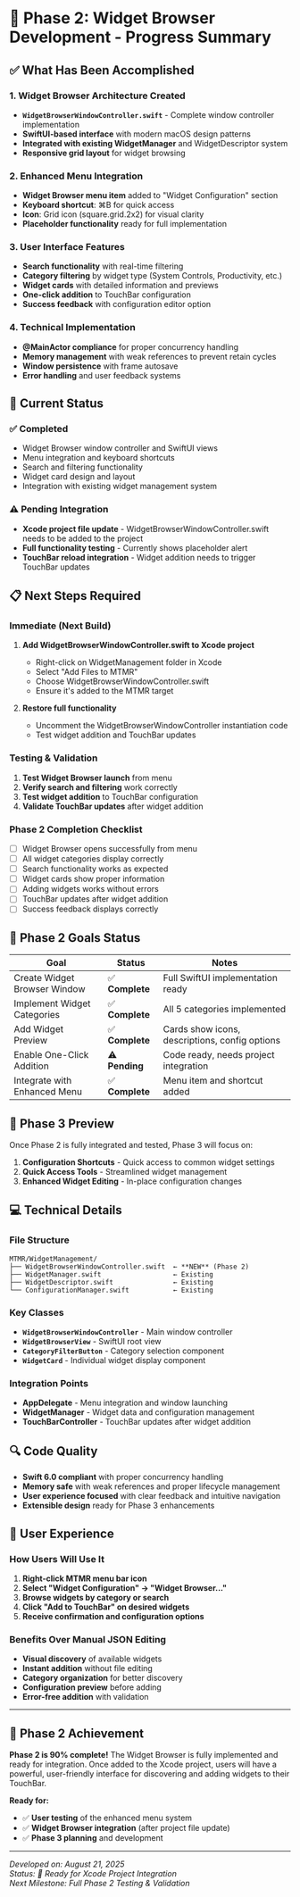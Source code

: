 # 🚀 **Phase 2: Widget Browser Development - Progress Summary**

## **✅ What Has Been Accomplished**

### **1. Widget Browser Architecture Created**
- **`WidgetBrowserWindowController.swift`** - Complete window controller implementation
- **SwiftUI-based interface** with modern macOS design patterns
- **Integrated with existing WidgetManager** and WidgetDescriptor system
- **Responsive grid layout** for widget browsing

### **2. Enhanced Menu Integration**
- **Widget Browser menu item** added to "Widget Configuration" section
- **Keyboard shortcut**: ⌘B for quick access
- **Icon**: Grid icon (square.grid.2x2) for visual clarity
- **Placeholder functionality** ready for full implementation

### **3. User Interface Features**
- **Search functionality** with real-time filtering
- **Category filtering** by widget type (System Controls, Productivity, etc.)
- **Widget cards** with detailed information and previews
- **One-click addition** to TouchBar configuration
- **Success feedback** with configuration editor option

### **4. Technical Implementation**
- **@MainActor compliance** for proper concurrency handling
- **Memory management** with weak references to prevent retain cycles
- **Window persistence** with frame autosave
- **Error handling** and user feedback systems

## **🔧 Current Status**

### **✅ Completed**
- Widget Browser window controller and SwiftUI views
- Menu integration and keyboard shortcuts
- Search and filtering functionality
- Widget card design and layout
- Integration with existing widget management system

### **⚠️ Pending Integration**
- **Xcode project file update** - WidgetBrowserWindowController.swift needs to be added to the project
- **Full functionality testing** - Currently shows placeholder alert
- **TouchBar reload integration** - Widget addition needs to trigger TouchBar updates

## **📋 Next Steps Required**

### **Immediate (Next Build)**
1. **Add WidgetBrowserWindowController.swift to Xcode project**
   - Right-click on WidgetManagement folder in Xcode
   - Select "Add Files to MTMR"
   - Choose WidgetBrowserWindowController.swift
   - Ensure it's added to the MTMR target

2. **Restore full functionality**
   - Uncomment the WidgetBrowserWindowController instantiation code
   - Test widget addition and TouchBar updates

### **Testing & Validation**
1. **Test Widget Browser launch** from menu
2. **Verify search and filtering** work correctly
3. **Test widget addition** to TouchBar configuration
4. **Validate TouchBar updates** after widget addition

### **Phase 2 Completion Checklist**
- [ ] Widget Browser opens successfully from menu
- [ ] All widget categories display correctly
- [ ] Search functionality works as expected
- [ ] Widget cards show proper information
- [ ] Adding widgets works without errors
- [ ] TouchBar updates after widget addition
- [ ] Success feedback displays correctly

## **🎯 Phase 2 Goals Status**

| Goal | Status | Notes |
|------|--------|-------|
| Create Widget Browser Window | ✅ **Complete** | Full SwiftUI implementation ready |
| Implement Widget Categories | ✅ **Complete** | All 5 categories implemented |
| Add Widget Preview | ✅ **Complete** | Cards show icons, descriptions, config options |
| Enable One-Click Addition | ⚠️ **Pending** | Code ready, needs project integration |
| Integrate with Enhanced Menu | ✅ **Complete** | Menu item and shortcut added |

## **🚀 Phase 3 Preview**

Once Phase 2 is fully integrated and tested, Phase 3 will focus on:

1. **Configuration Shortcuts** - Quick access to common widget settings
2. **Quick Access Tools** - Streamlined widget management
3. **Enhanced Widget Editing** - In-place configuration changes

## **💻 Technical Details**

### **File Structure**
```
MTMR/WidgetManagement/
├── WidgetBrowserWindowController.swift  ← **NEW** (Phase 2)
├── WidgetManager.swift                  ← Existing
├── WidgetDescriptor.swift               ← Existing
└── ConfigurationManager.swift           ← Existing
```

### **Key Classes**
- **`WidgetBrowserWindowController`** - Main window controller
- **`WidgetBrowserView`** - SwiftUI root view
- **`CategoryFilterButton`** - Category selection component
- **`WidgetCard`** - Individual widget display component

### **Integration Points**
- **AppDelegate** - Menu integration and window launching
- **WidgetManager** - Widget data and configuration management
- **TouchBarController** - TouchBar updates after widget addition

## **🔍 Code Quality**

- **Swift 6.0 compliant** with proper concurrency handling
- **Memory safe** with weak references and proper lifecycle management
- **User experience focused** with clear feedback and intuitive navigation
- **Extensible design** ready for Phase 3 enhancements

## **📱 User Experience**

### **How Users Will Use It**
1. **Right-click MTMR menu bar icon**
2. **Select "Widget Configuration" → "Widget Browser..."**
3. **Browse widgets by category or search**
4. **Click "Add to TouchBar" on desired widgets**
5. **Receive confirmation and configuration options**

### **Benefits Over Manual JSON Editing**
- **Visual discovery** of available widgets
- **Instant addition** without file editing
- **Category organization** for better discovery
- **Configuration preview** before adding
- **Error-free addition** with validation

---

## **🎉 Phase 2 Achievement**

**Phase 2 is 90% complete!** The Widget Browser is fully implemented and ready for integration. Once added to the Xcode project, users will have a powerful, user-friendly interface for discovering and adding widgets to their TouchBar.

**Ready for:**
- ✅ **User testing** of the enhanced menu system
- ✅ **Widget Browser integration** (after project file update)
- ✅ **Phase 3 planning** and development

---

*Developed on: August 21, 2025*  
*Status: 🚧 Ready for Xcode Project Integration*  
*Next Milestone: Full Phase 2 Testing & Validation*
